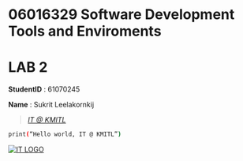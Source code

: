 # 06016329 Software Development Tools and Enviroments
# LAB 2

**StudentID** : 61070245

**Name** : Sukrit Leelakornkij

> *[IT @ KMITL](https://www.it.kmitl.ac.th)*

```sh
print(“Hello world, IT @ KMITL”)
```
[![IT LOGO](https://www.it.kmitl.ac.th/wp-content/themes/itkmitl2017wp/img/nav-thai.svg)](https://www.it.kmitl.ac.th)

